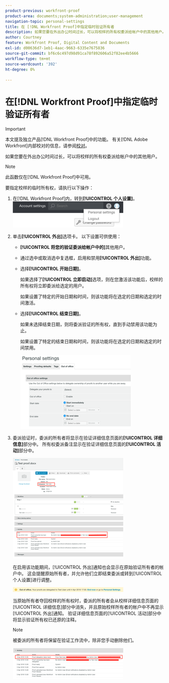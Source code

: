 ```yaml
---
product-previous: workfront-proof
product-area: documents;system-administration;user-management
navigation-topic: personal-settings
title: 在 [!DNL Workfront Proof]中指定临时验证所有者
description: 如果您要在外出办公时间过长，可以将校样的所有权委派给帐户中的其他用户。
author: Courtney
feature: Workfront Proof, Digital Content and Documents
exl-id: d00636d7-1eb1-4aac-9663-6335e7675836
source-git-commit: bf6c6c497d98d91ca78f892606a52f82ee4b5666
workflow-type: tm+mt
source-wordcount: '392'
ht-degree: 0%

---
```


# 在[!DNL Workfront Proof]中指定临时验证所有者

>[!IMPORTANT]
>
>本文提及独立产品[!DNL Workfront Proof]中的功能。 有关[!DNL Adobe Workfront]内部校对的信息，请参阅[校对](../../../review-and-approve-work/proofing/proofing.md)。

如果您要在外出办公时间过长，可以将校样的所有权委派给帐户中的其他用户。

>[!NOTE]
>
>此函数仅在[!DNL Workfront Proof]中可用。

要指定校样的临时所有权，请执行以下操作：

1. 在[!DNL Workfront Proof]内，转到&#x200B;**[!UICONTROL 个人设置]**。\
   ![personal-settings.png](assets/personal-settings-350x83.png)

1. 单击&#x200B;**[!UICONTROL 外出]**&#x200B;选项卡。 以下设置可供使用：

   * **[!UICONTROL 将您的验证委派给帐户中的]**&#x200B;其他用户。
   * 通过选中或取消选中复选框，启用和禁用&#x200B;**[!UICONTROL 外出]**&#x200B;功能。
   * 选择&#x200B;**[!UICONTROL 开始日期]**。

     如果选择了&#x200B;**[!UICONTROL 立即启动]**&#x200B;选项，则在您激活该功能后，校样的所有权将立即委派给选定的用户。

     如果设置了特定的开始日期和时间，则该功能将在选定的日期和选定的时间激活。

   * 选择&#x200B;**[!UICONTROL 结束日期]**。

     如果未选择结束日期，则将委派验证的所有权，直到手动禁用该功能为止。

     如果设置了特定的结束日期和时间，则该功能将在选定的日期和选定的时间禁用。

     ![out-of-office-options.png](assets/out-of-office-options-350x234.png)

1. 委派验证时，委派的所有者将显示在验证详细信息页面的&#x200B;**[!UICONTROL 详细信息]**&#x200B;部分中。 所有权委派备注显示在验证详细信息页面的&#x200B;**[!UICONTROL 活动]**&#x200B;部分中。

   ![activity-section-delegated.png](assets/activity-section-delegated-350x318.png)

   在启用该功能期间，[!UICONTROL 外出]通知也会显示在原始验证所有者的帐户中。 这会提醒原始所有者，并允许他们立即结束委派或转到[!UICONTROL 个人设置]进行调整。

   ![notification-on-account.png](assets/notification-on-account-350x15.png)

   当原始所有者夺回校样的所有权时，委派的所有者会从校样详细信息页面的[!UICONTROL 详细信息]部分中消失，并且原始校样所有者的帐户中不再显示[!UICONTROL 外出]通知。 验证详细信息页面的[!UICONTROL 活动]部分中将显示验证所有权已还原的注释。

   >[!NOTE]
   >
   >被委派的所有者将保留在验证工作流中，除非您手动删除他们。

   ![[!UICONTROL activity-section-taken-back].png](assets/activity-section-taken-back-350x99.png)
